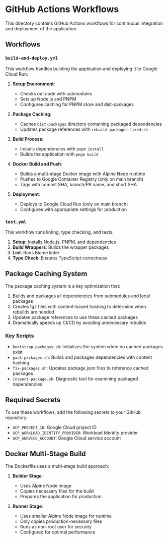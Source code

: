 # GitHub Actions Workflows

This directory contains GitHub Actions workflows for continuous integration and deployment of the application.

## Workflows

### `build-and-deploy.yml`

This workflow handles building the application and deploying it to Google Cloud Run:

1. **Setup Environment**:
   - Checks out code with submodules
   - Sets up Node.js and PNPM
   - Configures caching for PNPM store and dist-packages

2. **Package Caching**:
   - Caches `dist-packages` directory containing packaged dependencies
   - Updates package references with `rebuild-packages-fixed.sh`

3. **Build Process**:
   - Installs dependencies with `pnpm install`
   - Builds the application with `pnpm build`

4. **Docker Build and Push**:
   - Builds a multi-stage Docker image with Alpine Node runtime
   - Pushes to Google Container Registry (only on main branch)
   - Tags with commit SHA, branch/PR name, and short SHA

5. **Deployment**:
   - Deploys to Google Cloud Run (only on main branch)
   - Configures with appropriate settings for production

### `test.yml`

This workflow runs linting, type checking, and tests:

1. **Setup**: Installs Node.js, PNPM, and dependencies
2. **Build Wrappers**: Builds the wrapper packages
3. **Lint**: Runs Biome linter
4. **Type Check**: Ensures TypeScript correctness

## Package Caching System

The package caching system is a key optimization that:

1. Builds and packages all dependencies from submodules and local packages
2. Creates tgz files with content-based hashing to determine when rebuilds are needed
3. Updates package references to use these cached packages
4. Dramatically speeds up CI/CD by avoiding unnecessary rebuilds

### Key Scripts

- `bootstrap-packages.sh`: Initializes the system when no cached packages exist
- `pack-packages.sh`: Builds and packages dependencies with content hashing
- `fix-packages.sh`: Updates package.json files to reference cached packages
- `inspect-package.sh`: Diagnostic tool for examining packaged dependencies

## Required Secrets

To use these workflows, add the following secrets to your GitHub repository:

- `GCP_PROJECT_ID`: Google Cloud project ID
- `GCP_WORKLOAD_IDENTITY_PROVIDER`: Workload Identity provider
- `GCP_SERVICE_ACCOUNT`: Google Cloud service account

## Docker Multi-Stage Build

The Dockerfile uses a multi-stage build approach:

1. **Builder Stage**:
   - Uses Alpine Node image
   - Copies necessary files for the build
   - Prepares the application for production

2. **Runner Stage**:
   - Uses smaller Alpine Node image for runtime
   - Only copies production-necessary files
   - Runs as non-root user for security
   - Configured for optimal performance
